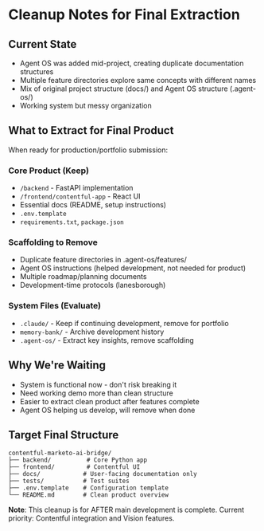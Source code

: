 # Cleanup Notes for Final Extraction

## Current State
- Agent OS was added mid-project, creating duplicate documentation structures
- Multiple feature directories explore same concepts with different names
- Mix of original project structure (docs/) and Agent OS structure (.agent-os/)
- Working system but messy organization

## What to Extract for Final Product
When ready for production/portfolio submission:

### Core Product (Keep)
- `/backend` - FastAPI implementation
- `/frontend/contentful-app` - React UI
- Essential docs (README, setup instructions)
- `.env.template`
- `requirements.txt`, `package.json`

### Scaffolding to Remove
- Duplicate feature directories in .agent-os/features/
- Agent OS instructions (helped development, not needed for product)
- Multiple roadmap/planning documents
- Development-time protocols (lanesborough)

### System Files (Evaluate)
- `.claude/` - Keep if continuing development, remove for portfolio
- `memory-bank/` - Archive development history
- `.agent-os/` - Extract key insights, remove scaffolding

## Why We're Waiting
- System is functional now - don't risk breaking it
- Need working demo more than clean structure
- Easier to extract clean product after features complete
- Agent OS helping us develop, will remove when done

## Target Final Structure
```
contentful-marketo-ai-bridge/
├── backend/          # Core Python app
├── frontend/         # Contentful UI
├── docs/            # User-facing documentation only
├── tests/           # Test suites
├── .env.template    # Configuration template
└── README.md        # Clean product overview
```

**Note**: This cleanup is for AFTER main development is complete. 
Current priority: Contentful integration and Vision features.